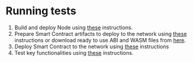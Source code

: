 # Running tests

1. Build and deploy Node using [these](./deployment.md) instructions.
2. Prepare Smart Contract artifacts to deploy to the network using [these](./create_sc_artifacts.md) instructions or download ready to use ABI and WASM files from [here](https://github.com/Cerebellum-Network/cere-enterprise-smart-contracts/tree/master/example).
3. Deploy Smart Contract to the network using [these](./derivative_assets.md) instructions
4. Test key functionalities using [these](./../README.md#testing-key-functionalities) instructions.
